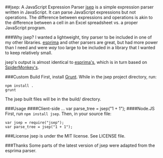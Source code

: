 ##jsep: A JavaScript Expression Parser
[jsep](http://jsep.from.so/) is a simple expression parser written in JavaScript. It can parse JavaScript expressions but not operations. The difference between expressions and operations is akin to the difference between a cell in an Excel spreadsheet vs. a proper JavaScript program.

###Why jsep?
I wanted a lightweight, tiny parser to be included in one of my other libraries. [esprima](http://esprima.org/) and other parsers are great, but had more power than I need and were *way* too large to be included in a library that I wanted to keep relatively small.

jsep's output is almost identical to [esprima's](http://esprima.org/doc/index.html#ast), which is in turn based on [SpiderMonkey's](https://developer.mozilla.org/en-US/docs/SpiderMonkey/Parser_API).

###Custom Build
First, install [Grunt](http://gruntjs.com/). While in the jsep project directory, run:

    npm install .
    grunt

The jsep built files will be in the build/ directory.

###Usage
####Client-side
    <script src="/PATH/TO/jsep.min.js" type="text/javascript"></script>
    ...
    var parse_tree = jsep("1 + 1");
####Node.JS
First, run `npm install jsep`. Then, in your source file:

    var jsep = require("jsep");
    var parse_tree = jsep("1 + 1");

###License
jsep is under the MIT license. See LICENSE file.

###Thanks
Some parts of the latest version of jsep were adapted from the esprima parser.
